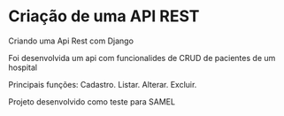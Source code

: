 # Criação de uma API REST 

 Criando uma Api Rest com Django

 Foi desenvolvida um api com funcionalides de CRUD de pacientes de um hospital
 
 Principais funções:
 Cadastro.
 Listar.
 Alterar.
 Excluir.

 
Projeto desenvolvido como teste para SAMEL
